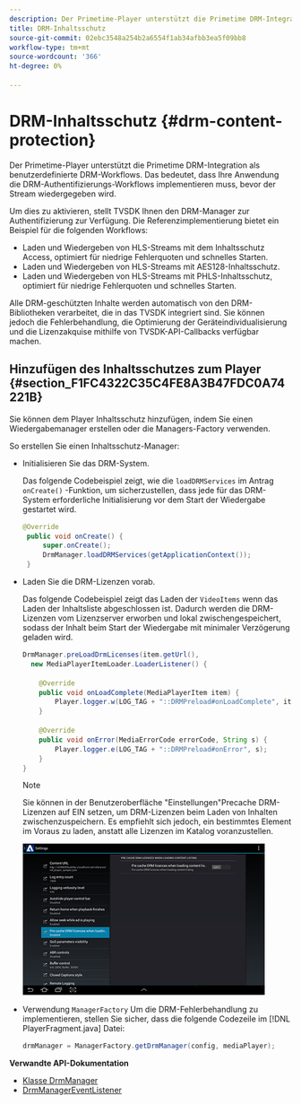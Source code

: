 ```yaml
---
description: Der Primetime-Player unterstützt die Primetime DRM-Integration als benutzerdefinierte DRM-Workflows. Das bedeutet, dass Ihre Anwendung die DRM-Authentifizierungs-Workflows implementieren muss, bevor der Stream wiedergegeben wird.
title: DRM-Inhaltsschutz
source-git-commit: 02ebc3548a254b2a6554f1ab34afbb3ea5f09bb8
workflow-type: tm+mt
source-wordcount: '366'
ht-degree: 0%

---
```


# DRM-Inhaltsschutz {#drm-content-protection}

Der Primetime-Player unterstützt die Primetime DRM-Integration als benutzerdefinierte DRM-Workflows. Das bedeutet, dass Ihre Anwendung die DRM-Authentifizierungs-Workflows implementieren muss, bevor der Stream wiedergegeben wird.

Um dies zu aktivieren, stellt TVSDK Ihnen den DRM-Manager zur Authentifizierung zur Verfügung. Die Referenzimplementierung bietet ein Beispiel für die folgenden Workflows:

* Laden und Wiedergeben von HLS-Streams mit dem Inhaltsschutz Access, optimiert für niedrige Fehlerquoten und schnelles Starten.
* Laden und Wiedergeben von HLS-Streams mit AES128-Inhaltsschutz.
* Laden und Wiedergeben von HLS-Streams mit PHLS-Inhaltsschutz, optimiert für niedrige Fehlerquoten und schnelles Starten.

Alle DRM-geschützten Inhalte werden automatisch von den DRM-Bibliotheken verarbeitet, die in das TVSDK integriert sind. Sie können jedoch die Fehlerbehandlung, die Optimierung der Geräteindividualisierung und die Lizenzakquise mithilfe von TVSDK-API-Callbacks verfügbar machen.

## Hinzufügen des Inhaltsschutzes zum Player {#section_F1FC4322C35C4FE8A3B47FDC0A74221B}

Sie können dem Player Inhaltsschutz hinzufügen, indem Sie einen Wiedergabemanager erstellen oder die Managers-Factory verwenden.

So erstellen Sie einen Inhaltsschutz-Manager:

* Initialisieren Sie das DRM-System.

  Das folgende Codebeispiel zeigt, wie die `loadDRMServices` im Antrag `onCreate()` -Funktion, um sicherzustellen, dass jede für das DRM-System erforderliche Initialisierung vor dem Start der Wiedergabe gestartet wird.

  ```java
  @Override 
   public void onCreate() { 
       super.onCreate();  
       DrmManager.loadDRMServices(getApplicationContext()); 
   }
  ```

* Laden Sie die DRM-Lizenzen vorab.

  Das folgende Codebeispiel zeigt das Laden der `VideoItems` wenn das Laden der Inhaltsliste abgeschlossen ist. Dadurch werden die DRM-Lizenzen vom Lizenzserver erworben und lokal zwischengespeichert, sodass der Inhalt beim Start der Wiedergabe mit minimaler Verzögerung geladen wird.

  ```java
  DrmManager.preLoadDrmLicenses(item.getUrl(),  
    new MediaPlayerItemLoader.LoaderListener() { 
  
      @Override 
      public void onLoadComplete(MediaPlayerItem item) { 
          Player.logger.w(LOG_TAG + "::DRMPreload#onLoadComplete", item.getResource().getUrl()); 
      } 
  
      @Override 
      public void onError(MediaErrorCode errorCode, String s) { 
          Player.logger.e(LOG_TAG + "::DRMPreload#onError", s); 
      } 
  } 
  ```

  >[!NOTE]
  >
  >Sie können in der Benutzeroberfläche &quot;Einstellungen&quot;Precache DRM-Lizenzen auf EIN setzen, um DRM-Lizenzen beim Laden von Inhalten zwischenzuspeichern. Es empfiehlt sich jedoch, ein bestimmtes Element im Voraus zu laden, anstatt alle Lizenzen im Katalog voranzustellen.
  >
  >![](assets/precache-drm-licenses.jpg)

* Verwendung `ManagerFactory` Um die DRM-Fehlerbehandlung zu implementieren, stellen Sie sicher, dass die folgende Codezeile im [!DNL PlayerFragment.java] Datei:

  ```java
  drmManager = ManagerFactory.getDrmManager(config, mediaPlayer);
  ```

**Verwandte API-Dokumentation**

* [Klasse DrmManager](https://help.adobe.com/en_US/primetime/api/reference_implementation/android/javadoc/com/adobe/primetime/reference/manager/DrmManager.html)
* [DrmManagerEventListener](https://help.adobe.com/en_US/primetime/api/reference_implementation/android/javadoc/com/adobe/primetime/reference/manager/DrmManager.DrmManagerEventListener.html)
